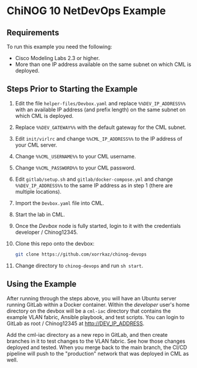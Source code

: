 # ChiNOG 10 NetDevOps Example

## Requirements

To run this example you need the following:

- Cisco Modeling Labs 2.3 or higher.
- More than one IP address available on the same subnet on which CML is deployed.

## Steps Prior to Starting the Example

1. Edit the file `helper-files/Devbox.yaml` and replace `%%DEV_IP_ADDRESS%%` with an available IP address (and prefix length) on the same subnet on which CML is deployed.
2. Replace `%%DEV_GATEWAY%%` with the default gateway for the CML subnet.
3. Edit `init/virlrc` and change `%%CML_IP_ADDRESS%%` to the IP address of your CML server.
4. Change `%%CML_USERNAME%%` to your CML username.
5. Change `%%CML_PASSWORD%%` to your CML password.
6. Edit `gitlab/setup.sh` and `gitlab/docker-compose.yml` and change `%%DEV_IP_ADDRESS%%` to the same IP address as in step 1 (there are multiple locations).
7. Import the `Devbox.yaml` file into CML.
8. Start the lab in CML.
9. Once the _Devbox_ node is fully started, login to it with the credentials developer / Chinog12345.
10. Clone this repo onto the devbox:

    ```sh
    git clone https://github.com/xorrkaz/chinog-devops
    ```

11. Change directory to `chinog-devops` and run `sh start`.

## Using the Example

After running through the steps above, you will have an Ubuntu server running GitLab within a Docker container.  Within the _developer_ user's home directory on the devbox will be a `cml-iac` directory that contains the example VLAN fabric, Ansible playbook, and test scripts.  You can login to GitLab as root / Chinog12345 at <http://DEV_IP_ADDRESS>.

Add the cml-iac directory as a new repo in GitLab, and then create branches in it to test changes to the VLAN fabric.  See how those changes deployed and tested.  When you merge back to the main branch, the CI/CD pipeline will push to the "production" network that was deployed in CML as well.
